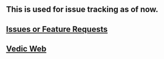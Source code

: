 ## This is used for issue tracking as of now. ##

## [Issues or Feature Requests](http://code.google.com/p/vedic/issues/list) ##

## [Vedic Web](http://vedic.appspot.com) ##